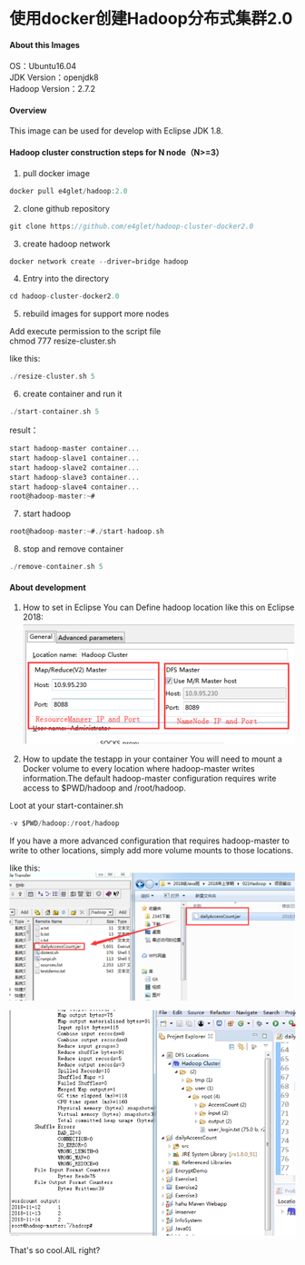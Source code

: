 ﻿# 使用docker创建Hadoop分布式集群2.0

#### About this Images

OS：Ubuntu16.04  
JDK Version：openjdk8  
Hadoop Version：2.7.2  

#### Overview

This image can be used for develop with Eclipse JDK 1.8.


#### Hadoop cluster construction steps for N node（N>=3）

1. pull docker image
```c
docker pull e4glet/hadoop:2.0
```
2. clone github repository
```c
git clone https://github.com/e4glet/hadoop-cluster-docker2.0
```

3. create hadoop network
```c
docker network create --driver=bridge hadoop
```
4. Entry into the directory
```c
cd hadoop-cluster-docker2.0
```
5. rebuild images for support more nodes  
   
Add execute permission to the script file  
chmod 777 resize-cluster.sh  

like this:

```c
./resize-cluster.sh 5
```
6. create container and run it
```c
./start-container.sh 5
```
result：
```c
start hadoop-master container...
start hadoop-slave1 container...
start hadoop-slave2 container...
start hadoop-slave3 container...
start hadoop-slave4 container...
root@hadoop-master:~# 
```   

7. start hadoop
```c
root@hadoop-master:~#./start-hadoop.sh
```


8. stop and remove container
```c
./remove-container.sh 5
```

#### About development

1. How to set in Eclipse
You can Define hadoop location like this on Eclipse 2018:  
![alt tag](https://github.com/e4glet/hadoop-cluster-docker2.0/blob/master/20181116092709.png)

2. How to update the testapp in your container
You will need to mount a Docker volume to every location where hadoop-master writes information.The default hadoop-master configuration requires write access to $PWD/hadoop and /root/hadoop.   

Loot at your start-container.sh  
```c
-v $PWD/hadoop:/root/hadoop
```

If you have a more advanced configuration that requires hadoop-master to write to other locations, simply add more volume mounts to those locations.

like this:
![alt tag](https://github.com/e4glet/hadoop-cluster-docker2.0/blob/master/20181116094759.png)  

![alt tag](https://github.com/e4glet/hadoop-cluster-docker2.0/blob/master/20181116094816.png)

That's so cool.AlL right?